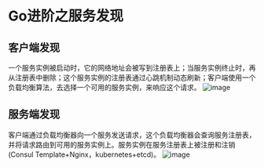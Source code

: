 # Go进阶之服务发现
## 客户端发现
一个服务实例被启动时，它的网络地址会被写到注册表上；当服务实例终止时，再从注册表中删除；这个服务实例的注册表通过心跳机制动态刷新；客户端使用一个负载均衡算法，去选择一个可用的服务实例，来响应这个请求。
![image](https://user-images.githubusercontent.com/34125846/114561528-36061200-9ca0-11eb-8c17-594f1eaaaee6.png)
## 服务端发现
客户端通过负载均衡器向一个服务发送请求，这个负载均衡器会查询服务注册表，并将请求路由到可用的服务实例上。服务实例在服务注册表上被注册和注销(Consul Template+Nginx，kubernetes+etcd)。
![image](https://user-images.githubusercontent.com/34125846/114561643-533ae080-9ca0-11eb-9fe2-dfd8fd56c9be.png)

